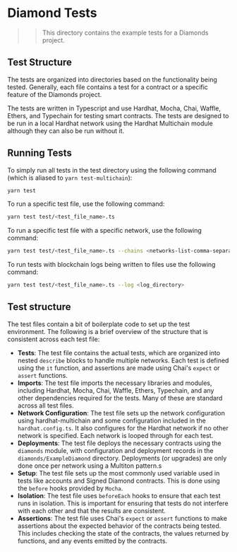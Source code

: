 # Diamond Tests

>> This directory contains the example tests for a Diamonds project.

## Test Structure

The tests are organized into directories based on the functionality being tested. Generally, each file contains a test for a contract or a specific feature of the Diamonds project.

The tests are written in Typescript and use Hardhat, Mocha, Chai, Waffle, Ethers, and Typechain for testing smart contracts. The tests are designed to be run in a local Hardhat network using the Hardhat Multichain module although they can also be run without it.

## Running Tests

To simply run all tests in the test directory using the following command (which is aliased to `yarn test-multichain`):

```bash
yarn test
```

To run a specific test file, use the following command:

```bash
yarn test test/<test_file_name>.ts
```

To run a specific test file with a specific network, use the following command:

```bash
yarn test test/<test_file_name>.ts --chains <networks-list-comma-separated>
```

To run tests with blockchain logs being written to files use the following command:

```bash
yarn test test/<test_file_name>.ts --log <log_directory>
```

## Test structure

The test files contain a bit of boilerplate code to set up the test environment. The following is a brief overview of the structure that is consistent across each test file:

- **Tests**: The test file contains the actual tests, which are organized into nested `describe` blocks to handle multiple networks. Each test is defined using the `it` function, and assertions are made using Chai's `expect` or `assert` functions.
- **Imports**: The test file imports the necessary libraries and modules, including Hardhat, Mocha, Chai, Waffle, Ethers, Typechain, and any other dependencies required for the tests. Many of these are standard across all test files.
- **Network Configuration**: The test file sets up the network configuration using hardhat-multichain and some configuration included in the `hardhat.config.ts`. It also configures for the Hardhat network if no other network is specified. Each network is looped through for each test.
- **Deployments**: The test file deploys the necessary contracts using the `diamonds` module, with configuration and deployment records in the `diamonds/ExampleDiamond` directory. Deployments (or upgrades) are only done once per network using a Multiton pattern.s
- **Setup**: The test file sets up the most commonly used variable used in tests like accounts and Signed Diamond contracts. This is done using the `before` hooks provided by `Mocha`.
- **Isolation**: The test file uses `beforeEach` hooks to ensure that each test runs in isolation. This is important for ensuring that tests do not interfere with each other and that the results are consistent.
- **Assertions**: The test file uses Chai's `expect` or `assert` functions to make assertions about the expected behavior of the contracts being tested. This includes checking the state of the contracts, the values returned by functions, and any events emitted by the contracts.